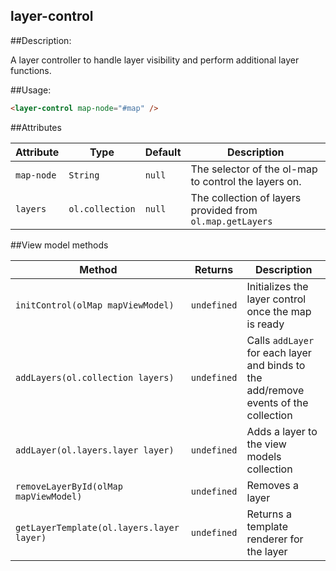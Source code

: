 layer-control
--------------

##Description:

A layer controller to handle layer visibility and perform additional layer functions.

##Usage:

```html
<layer-control map-node="#map" />
```

##Attributes

Attribute        | Type   | Default | Description
---------------- | ------ | ------- | -----------
`map-node`      | `String` | `null`  | The selector of the ol-map to control the layers on.
`layers`      | `ol.collection` | `null`  | The collection of layers provided from `ol.map.getLayers`

##View model methods

Method | Returns | Description
-------|---------|------------
`initControl(olMap mapViewModel)` | `undefined` | Initializes the layer control once the map is ready
`addLayers(ol.collection layers)` | `undefined` | Calls `addLayer` for each layer and binds to the add/remove events of the collection
`addLayer(ol.layers.layer layer)` | `undefined` | Adds a layer to the view models collection
`removeLayerById(olMap mapViewModel)` | `undefined` | Removes a layer
`getLayerTemplate(ol.layers.layer layer)` | `undefined` | Returns a template renderer for the layer
